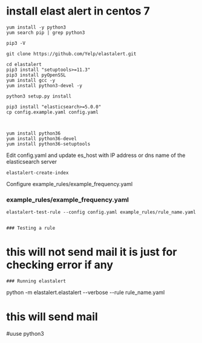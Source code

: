 # install elast alert in centos 7
```
yum install -y python3
yum search pip | grep python3

pip3 -V 

git clone https://github.com/Yelp/elastalert.git

cd elastalert
pip3 install "setuptools>=11.3"
pip3 install pyOpenSSL
yum install gcc -y
yum install python3-devel -y

python3 setup.py install

pip3 install "elasticsearch>=5.0.0"
cp config.example.yaml config.yaml



yum install python36
yum install python36-devel
yum install python36-setuptools
```
Edit config.yaml and update es_host with IP address or dns name of the elasticsearch server
```
elastalert-create-index
```
Configure example_rules/example_frequency.yaml

### example_rules/example_frequency.yaml

```
elastalert-test-rule --config config.yaml example_rules/rule_name.yaml


### Testing a rule
```
# this will not send mail it is just for checking error if any 
```
### Running elastalert
```
python -m elastalert.elastalert --verbose --rule rule_name.yaml

# this will send mail 
#uuse python3 
```
